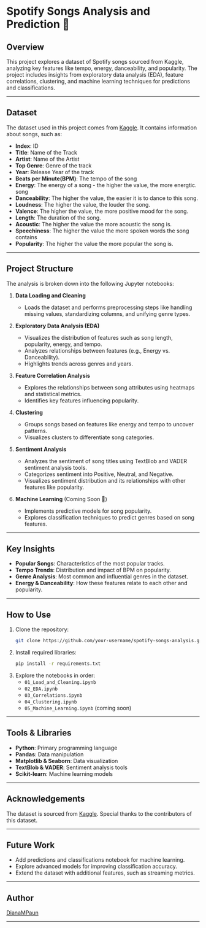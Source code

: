 
# Spotify Songs Analysis and Prediction 🎵

## Overview  
This project explores a dataset of Spotify songs sourced from Kaggle, analyzing key features like tempo, energy, danceability, and popularity. The project includes insights from exploratory data analysis (EDA), feature correlations, clustering, and machine learning techniques for predictions and classifications.

---

## Dataset  
The dataset used in this project comes from [Kaggle](https://www.kaggle.com/code/eishkaran/spotify-music-recommendation-system). It contains information about songs, such as:
- **Index**: ID
- **Title**: Name of the Track
- **Artist**: Name of the Artist
- **Top Genre**: Genre of the track
- **Year**: Release Year of the track
- **Beats per Minute(BPM)**: The tempo of the song
- **Energy**: The energy of a song - the higher the value, the more energtic. song
- **Danceability**: The higher the value, the easier it is to dance to this song.
- **Loudness**: The higher the value, the louder the song.
- **Valence**: The higher the value, the more positive mood for the song.
- **Length**: The duration of the song.
- **Acoustic**: The higher the value the more acoustic the song is.
- **Speechiness**: The higher the value the more spoken words the song contains
- **Popularity**: The higher the value the more popular the song is.  

---

## Project Structure  
The analysis is broken down into the following Jupyter notebooks:

1. **Data Loading and Cleaning**  
   - Loads the dataset and performs preprocessing steps like handling missing values, standardizing columns, and unifying genre types.

2. **Exploratory Data Analysis (EDA)**  
   - Visualizes the distribution of features such as song length, popularity, energy, and tempo.  
   - Analyzes relationships between features (e.g., Energy vs. Danceability).  
   - Highlights trends across genres and years.

3. **Feature Correlation Analysis**  
   - Explores the relationships between song attributes using heatmaps and statistical metrics.  
   - Identifies key features influencing popularity.

4. **Clustering**  
   - Groups songs based on features like energy and tempo to uncover patterns.  
   - Visualizes clusters to differentiate song categories.

5. **Sentiment Analysis**
   - Analyzes the sentiment of song titles using TextBlob and VADER sentiment analysis tools.
   - Categorizes sentiment into Positive, Neutral, and Negative.
   - Visualizes sentiment distribution and its relationships with other features like popularity.

6. **Machine Learning** (Coming Soon 🚧)  
   - Implements predictive models for song popularity.  
   - Explores classification techniques to predict genres based on song features.

---

## Key Insights  
- **Popular Songs**: Characteristics of the most popular tracks.  
- **Tempo Trends**: Distribution and impact of BPM on popularity.  
- **Genre Analysis**: Most common and influential genres in the dataset.  
- **Energy & Danceability**: How these features relate to each other and popularity.  

---

## How to Use  
1. Clone the repository:  
   ```bash
   git clone https://github.com/your-username/spotify-songs-analysis.git
   ```
2. Install required libraries:  
   ```bash
   pip install -r requirements.txt
   ```
3. Explore the notebooks in order:
   - `01_Load_and_Cleaning.ipynb`  
   - `02_EDA.ipynb`  
   - `03_Correlations.ipynb`  
   - `04_Clustering.ipynb`  
   - `05_Machine_Learning.ipynb` (coming soon)

---

## Tools & Libraries  
- **Python**: Primary programming language  
- **Pandas**: Data manipulation  
- **Matplotlib & Seaborn**: Data visualization
- **TextBlob & VADER**: Sentiment analysis tools
- **Scikit-learn**: Machine learning models  

---

## Acknowledgements  
The dataset is sourced from [Kaggle](https://www.kaggle.com/code/eishkaran/spotify-music-recommendation-system). Special thanks to the contributors of this dataset.

---

## Future Work  
- Add predictions and classifications notebook for machine learning.  
- Explore advanced models for improving classification accuracy.  
- Extend the dataset with additional features, such as streaming metrics.

---

## Author  
[DianaMPaun](https://github.com/DianaMPaun)

--- 

